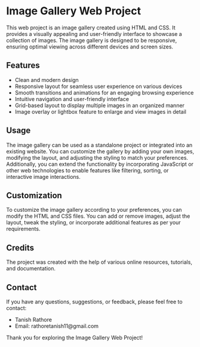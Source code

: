 <!DOCTYPE html>
<html>
<head>
  <meta charset="UTF-8">
<!--   <title>Image Gallery Web Project</title> -->
</head>
<body>

  <h1>Image Gallery Web Project</h1>

  <p>This web project is an image gallery created using HTML and CSS. It provides a visually appealing and user-friendly interface to showcase a collection of images. The image gallery is designed to be responsive, ensuring optimal viewing across different devices and screen sizes.</p>

  <h2>Features</h2>

  <ul>
    <li>Clean and modern design</li>
    <li>Responsive layout for seamless user experience on various devices</li>
    <li>Smooth transitions and animations for an engaging browsing experience</li>
    <li>Intuitive navigation and user-friendly interface</li>
    <li>Grid-based layout to display multiple images in an organized manner</li>
    <li>Image overlay or lightbox feature to enlarge and view images in detail</li>
  </ul>

  <h2>Usage</h2>

  <p>The image gallery can be used as a standalone project or integrated into an existing website. You can customize the gallery by adding your own images, modifying the layout, and adjusting the styling to match your preferences. Additionally, you can extend the functionality by incorporating JavaScript or other web technologies to enable features like filtering, sorting, or interactive image interactions.</p>

  <h2>Customization</h2>

  <p>To customize the image gallery according to your preferences, you can modify the HTML and CSS files. You can add or remove images, adjust the layout, tweak the styling, or incorporate additional features as per your requirements.</p>

  <h2>Credits</h2>

  <p>The project was created with the help of various online resources, tutorials, and documentation.</p>

  <h2>Contact</h2>

  <p>If you have any questions, suggestions, or feedback, please feel free to contact:</p>

  <ul>
    <li>Tanish Rathore</li>
    <li>Email: rathoretanish11@gmail.com</li>
  </ul>

  <p>Thank you for exploring the Image Gallery Web Project!</p>

</body>
</html>
